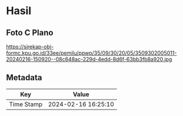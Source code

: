 # Hasil

## Foto C Plano

https://sirekap-obj-formc.kpu.go.id/33ee/pemilu/ppwp/35/09/30/20/05/3509302005011-20240216-150920--08c648ac-229d-4edd-8d6f-63bb3fb8a920.jpg


## Metadata

| Key        | Value               |
| ---------- | ------------------- |
| Time Stamp | 2024-02-16 16:25:10 |



